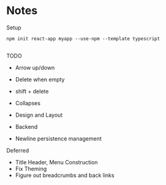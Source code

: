 # Notes

Setup

```
npm init react-app myapp --use-npm --template typescript
```

##

TODO

- Arrow up/down
- Delete when empty
- shift + delete
- Collapses
- Design and Layout

- Backend
- Newline persistence management

Deferred

- Title Header, Menu Construction
- Fix Theming
- Figure out breadcrumbs and back links
